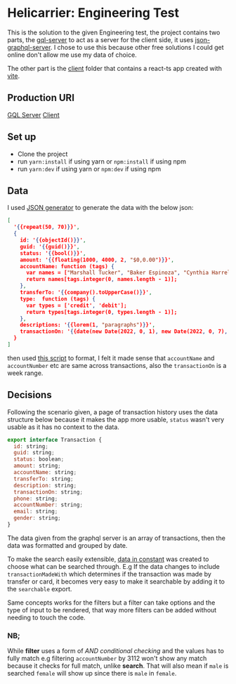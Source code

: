 # Helicarrier: Engineering Test

This is the solution to the given Engineering test, the project contains two parts, the [gql-server](gql-server) to act as a server for the client side, it uses [json-graphql-server](https://www.npmjs.com/package/json-graphql-server). I chose to use this because other free solutions I could get online don't allow me use my data of choice.

The other part is the [client](client/) folder that contains a react-ts app created with [vite](https://vitejs.dev/).

## Production URI

[GQL Server](https://mfbqc6-3002.sse.codesandbox.io/)
[Client](https://peaceful-klepon-fce224.netlify.app/)

## Set up
  * Clone the project
  * run `yarn:install` if using yarn or `npm:install` if using npm
  * run `yarn:dev` if using yarn or `npm:dev` if using npm

## Data

I used [JSON generator](https://json-generator.com/) to generate the data with the below json:

```json
[
  '{{repeat(50, 70)}}',
  {
    id: '{{objectId()}}',
    guid: '{{guid()}}',
    status: '{{bool()}}',
    amount: '{{floating(1000, 4000, 2, "$0,0.00")}}',
    accountName: function (tags) {
      var names = ["Marshall Tucker", "Baker Espinoza", "Cynthia Harrell", "Tyson Wells", "Evangeline Ortega", "Desiree Watkins"];
      return names[tags.integer(0, names.length - 1)];
    },
    transferTo: '{{company().toUpperCase()}}',
    type:  function (tags) {
      var types = ['credit', 'debit'];
      return types[tags.integer(0, types.length - 1)];
    },
    descriptions: '{{lorem(1, "paragraphs")}}',
    transactionOn: '{{date(new Date(2022, 0, 1), new Date(2022, 0, 7), "YYYY-MM-ddThh:mm:ss Z")}}'
  }
]
```
then used [this script](gql-server/script.js) to format, I felt it made sense that `accountName` and `accountNumber` etc are same across transactions, also the `transactionOn` is a week range.


## Decisions

Following the scenario given, a page of transaction history uses the data structure below because it makes the app more usable, `status` wasn't very usable as it has no context to the data.

```js
export interface Transaction {
  id: string;
  guid: string;
  status: boolean;
  amount: string;
  accountName: string;
  transferTo: string;
  description: string;
  transactionOn: string;
  phone: string;
  accountNumber: string;
  email: string;
  gender: string;
}
```

The data given from the graphql server is an array of transactions, then the data was formatted and grouped by date.

To make the search easily extensible, [data in constant](client/src/utils/constant.ts) was created to choose what can be searched through. E.g If the data changes to include `transactionMadeWith` which determines if the transaction was made by transfer or card, it becomes very easy to make it searchable by adding it to the `searchable` export.

Same concepts works for the filters but a filter can take options and the type of input to be rendered, that way more filters can be added without needing to touch the code.

### NB;

While **filter** uses a form of *AND conditional checking* and the values has to fully match e.g filtering `accountNumber` by 3112 won't show any match because it checks for full match, unlike **search**. That will also mean if ``male`` is searched ``female`` will show up since there is ``male`` in ``female``.